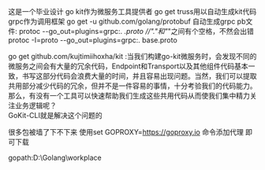 这是一个毕业设计
go kit作为微服务工具提供者 go get 
truss用以自动生成kit代码
grpc作为调用框架
go get -u github.com/golang/protobuf
自动生成grpc pb文件:
protoc --go_out=plugins=grpc:. *.proto   //"."和"*"之间有个空格，不然会出错
protoc -I=proto --go_out=plugins=grpc:. base.proto

go get github.com/kujtimiihoxha/kit :当我们构建go-kit微服务时，会发现不同的微服务之间会有大量的冗余代码，Endpoint和Transport以及其他组件代码基本一致，书写这部分代码会浪费大量的时间，并且容易出现问题。当然，我们可以提取共用部分减少代码的冗余，但并不是一件容易的事情，十分考验我们的代码能力。那么，有没有一个工具可以快速帮助我们生成这些共用代码从而使我们集中精力关注业务逻辑呢？                                 
                                     GoKit-CLI就是解决这个问题的

很多包被墙了下不下来 使用set GOPROXY=https://goproxy.io 命令添加代理 即可下载

gopath:D:\Golang\workplace